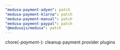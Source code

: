 ```yaml
---
"medusa-payment-adyen": patch
"medusa-payment-klarna": patch
"medusa-payment-manual": patch
"medusa-payment-paypal": patch
"@medusajs/medusa": patch
---
```


chore(*-payment-*): cleanup payment provider plugins
